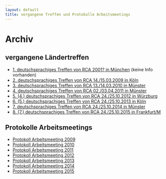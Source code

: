 ```yaml
---
layout: default
title: vergangene Treffen und Protokolle Arbeitsmeetings
---
```

# Archiv

## vergangene Ländertreffen

- [1. deutschsprachiges Treffen von RCA 2001? in München](http://www.recovering-couples.de/Archiv) (keine Info vorhanden)
- [2. deutschsprachiges Treffen von RCA 14./15.03.2009 in Köln](http://www.recovering-couples.de/files/RCATreffen2009.pdf)
- [3. deutschsprachiges Treffen von RCA 13./14.03.2010 in Münster](http://www.recovering-couples.de/files/RCATreffen2010.pdf)
- [4. deutschsprachiges Treffen von RCA 02./03.04.2011 in Münster](http://www.recovering-couples.de/files/RCATreffen2011.pdf)
- [5. (4.) deutschsprachiges Treffen von RCA 24./25.10.2012 in Würzburg](http://www.recovering-couples.de/files/RCATreffen2012.pdf)
- [6. (5.) deutschsprachiges Treffen von RCA 24./25.10.2013 in Köln](http://www.recovering-couples.de/files/RCATreffen2013.pdf)
- [7. deutschsprachiges Treffen von RCA 24./25.10.2014 in Münster](http://www.recovering-couples.de/files/RCATreffen2014.pdf) 
- [8. (7.) deutschsprachiges Treffen von RCA 24./25.10.2015 in Frankfurt/M](http://www.recovering-couples.de/files/rca_flyer_2015.pdf)

## Protokolle Arbeitsmeetings

- [Protokoll Arbeitsmeeting 2009](http://www.recovering-couples.de/files/protokollRCAArbeitsmeeting2009.pdf)
- [Protokoll Arbeitsmeeting 2010](http://www.recovering-couples.de/files/protokollRCAArbeitsmeeting2010.pdf)
- [Protokoll Arbeitsmeeting
  2011](http://www.recovering-couples.de/files/protokollArbeitsmeetingRCA2011.pdf)
- [Protokoll Arbeitsmeeting
  2012](http://www.recovering-couples.de/files/protokollArbeitsmeetingRCA2012.pdf)
- [Protokoll Arbeitsmeeting 2013](http://www.recovering-couples.de/files/ProtokollArbeitsmeetingRCA23.03.2013.doc.pdf)
- [Protokoll Arbeitsmeeting 2014](http://www.recovering-couples.de/files/ProtokollArbeitsmeetingRCA12.04.2014.doc.pdf)
- [Protokoll Arbeitsmeeting 2015](http://www.recovering-couples.de/files/protokollArbeitsmeetingRCA2015.pdf)
